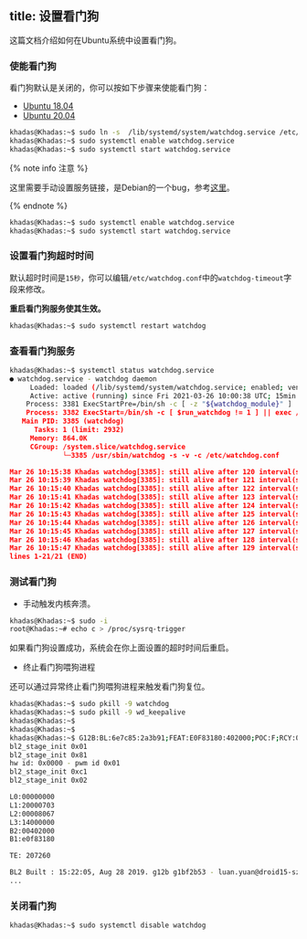 title: 设置看门狗
---

这篇文档介绍如何在Ubuntu系统中设置看门狗。

### 使能看门狗

看门狗默认是关闭的，你可以按如下步骤来使能看门狗：

<ul class="nav nav-tabs" id="myTab" role="tablist">
  <li class="nav-item" role="presentation">
    <a class="nav-link active" id="18.04-tab" data-toggle="tab" href="#18.04" role="tab" aria-controls="18.04" aria-selected="true">Ubuntu 18.04</a>
  </li>
  <li class="nav-item" role="presentation">
    <a class="nav-link" id="20.04-tab" data-toggle="tab" href="#20.04" role="tab" aria-controls="20.04" aria-selected="false">Ubuntu 20.04</a>
  </li>
</ul>
<div class="tab-content" id="myTabContent">
<div class="tab-pane fade show active" id="18.04" role="tabpanel" aria-labelledby="18.04-tab">

```bash
khadas@Khadas:~$ sudo ln -s  /lib/systemd/system/watchdog.service /etc/systemd/system/multi-user.target.wants/watchdog.service
khadas@Khadas:~$ sudo systemctl enable watchdog.service
khadas@Khadas:~$ sudo systemctl start watchdog.service
```

{% note info 注意 %}

这里需要手动设置服务链接，是Debian的一个bug，参考[这里](https://unix.stackexchange.com/questions/346224/problem-with-systemd-starting-watchdog?utm_medium=organic&utm_source=google_rich_qa&utm_campaign=google_rich_qa)。

{% endnote %}

</div>
<div class="tab-pane fade show" id="20.04" role="tabpanel" aria-labelledby="20.04-tab">

```bash
khadas@Khadas:~$ sudo systemctl enable watchdog.service
khadas@Khadas:~$ sudo systemctl start watchdog.service
```

</div>
</div>

### 设置看门狗超时时间

默认超时时间是`15秒`，你可以编辑`/etc/watchdog.conf`中的`watchdog-timeout`字段来修改。

**重启看门狗服务使其生效。**

```bash
khadas@Khadas:~$ sudo systemctl restart watchdog
```

### 查看看门狗服务

```bash
khadas@Khadas:~$ systemctl status watchdog.service
● watchdog.service - watchdog daemon
     Loaded: loaded (/lib/systemd/system/watchdog.service; enabled; vendor pres>
     Active: active (running) since Fri 2021-03-26 10:00:38 UTC; 15min ago
    Process: 3381 ExecStartPre=/bin/sh -c [ -z "${watchdog_module}" ] || [ "${w>
    Process: 3382 ExecStart=/bin/sh -c [ $run_watchdog != 1 ] || exec /usr/sbin>
   Main PID: 3385 (watchdog)
      Tasks: 1 (limit: 2932)
     Memory: 864.0K
     CGroup: /system.slice/watchdog.service
             └─3385 /usr/sbin/watchdog -s -v -c /etc/watchdog.conf

Mar 26 10:15:38 Khadas watchdog[3385]: still alive after 120 interval(s)
Mar 26 10:15:39 Khadas watchdog[3385]: still alive after 121 interval(s)
Mar 26 10:15:40 Khadas watchdog[3385]: still alive after 122 interval(s)
Mar 26 10:15:41 Khadas watchdog[3385]: still alive after 123 interval(s)
Mar 26 10:15:42 Khadas watchdog[3385]: still alive after 124 interval(s)
Mar 26 10:15:43 Khadas watchdog[3385]: still alive after 125 interval(s)
Mar 26 10:15:44 Khadas watchdog[3385]: still alive after 126 interval(s)
Mar 26 10:15:45 Khadas watchdog[3385]: still alive after 127 interval(s)
Mar 26 10:15:46 Khadas watchdog[3385]: still alive after 128 interval(s)
Mar 26 10:15:47 Khadas watchdog[3385]: still alive after 129 interval(s)
lines 1-21/21 (END)
```

### 测试看门狗

* 手动触发内核奔溃。

```bash
khadas@Khadas:~$ sudo -i
root@Khadas:~# echo c > /proc/sysrq-trigger 
```

如果看门狗设置成功，系统会在你上面设置的超时时间后重启。

* 终止看门狗喂狗进程

还可以通过异常终止看门狗喂狗进程来触发看门狗复位。

```bash
khadas@Khadas:~$ sudo pkill -9 watchdog
khadas@Khadas:~$ sudo pkill -9 wd_keepalive
khadas@Khadas:~$
khadas@Khadas:~$
khadas@Khadas:~$ G12B:BL:6e7c85:2a3b91;FEAT:E0F83180:402000;POC:F;RCY:0;EMMC:0;READ:0;0.
bl2_stage_init 0x01
bl2_stage_init 0x81
hw id: 0x0000 - pwm id 0x01
bl2_stage_init 0xc1
bl2_stage_init 0x02

L0:00000000
L1:20000703
L2:00008067
L3:14000000
B2:00402000
B1:e0f83180

TE: 207260

BL2 Built : 15:22:05, Aug 28 2019. g12b g1bf2b53 - luan.yuan@droid15-sz
...

```

### 关闭看门狗

```bash
khadas@Khadas:~$ sudo systemctl disable watchdog
```

